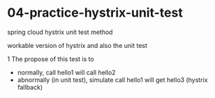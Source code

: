 # 04-practice-hystrix-unit-test
spring cloud hystrix unit test method

workable version of hystrix and also the unit test


1 The propose of this test is to 
- normally, call hello1 will call hello2
- abnormally (in unit test), simulate call hello1 will get hello3 (hystrix fallback)
